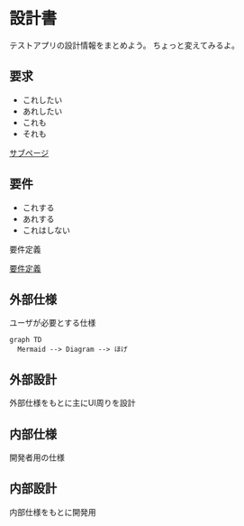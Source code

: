# 設計書

テストアプリの設計情報をまとめよう。
ちょっと変えてみるよ。

## 要求

- これしたい
- あれしたい
- これも
- それも

[サブページ](%E8%A8%AD%E8%A8%88%E6%9B%B8%201cbcb0bb430c80fc844eec6585dcae2c/%E3%82%B5%E3%83%95%E3%82%99%E3%83%98%E3%82%9A%E3%83%BC%E3%82%B7%E3%82%99%201cbcb0bb430c80b1b752d05fc160251d.md)

## 要件

- これする
- あれする
- これはしない

要件定義

[要件定義](https://www.notion.so/1cbcb0bb430c80bd90adfd037ae811a1?pvs=21)

## 外部仕様

ユーザが必要とする仕様

```mermaid
graph TD
  Mermaid --> Diagram --> ほげ
```

## 外部設計

外部仕様をもとに主にUI周りを設計

## 内部仕様

開発者用の仕様

## 内部設計

内部仕様をもとに開発用